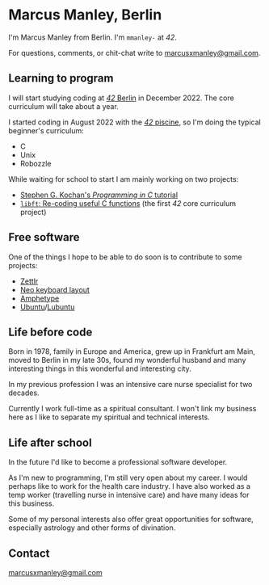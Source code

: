 # Marcus Manley, Berlin

I'm Marcus Manley from Berlin. I'm `mmanley-` at _42_.

For questions, comments, or chit-chat write to [marcusxmanley@gmail.com](mailto:marcusxmanley@gmail.com).

## Learning to program

I will start studying coding at [_42_ Berlin](https://42berlin.de) in December 2022. The core curriculum will take about a year.

I started coding in August 2022 with the [_42_ piscine](https://42berlin.de/the-piscine-at-42/), so I'm doing the typical beginner's curriculum:

* C
* Unix
* Robozzle

While waiting for school to start I am mainly working on two projects:

* [Stephen G. Kochan's _Programming in C_ tutorial](https://www.oreilly.com/library/view/programming-in-c/9780132781206/)
* [`libft`: Re-coding useful C functions](https://github.com/marcusxmanley/libft) (the first _42_ core curriculum project)

## Free software

One of the things I hope to be able to do soon is to contribute to some projects:

* [Zettlr](https://www.zettlr.com/)
* [Neo keyboard layout](https://neo-layout.org)
* [Amphetype](https://gitlab.com/franksh/amphetype)
* [Ubuntu](https://ubuntu.com/)/[Lubuntu](https://lubuntu.me/)

## Life before code

Born in 1978, family in Europe and America, grew up in Frankfurt am Main, moved to Berlin in my late 30s, found my wonderful husband and many interesting things in this wonderful and interesting city.

In my previous profession I was an intensive care nurse specialist for two decades.

Currently I work full-time as a spiritual consultant. I won't link my business here as I like to separate my spiritual and technical interests.

## Life after school

In the future I'd like to become a professional software developer.

As I'm new to programming, I'm still very open about my career. I would perhaps like to work for the health care industry. I have also worked as a temp worker (travelling nurse in intensive care) and have many ideas for this business.

Some of my personal interests also offer great opportunities for software, especially astrology and other forms of divination.

## Contact

[marcusxmanley@gmail.com](mailto:marcusxmanley@gmail.com)
